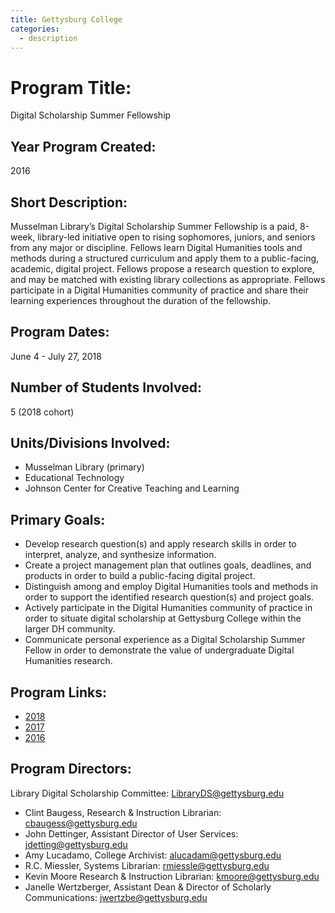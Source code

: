 ```yaml
---
title: Gettysburg College
categories:
  - description
---
```


# Program Title:

Digital Scholarship Summer Fellowship

## Year Program Created:

2016

## Short Description:

Musselman Library’s Digital Scholarship Summer Fellowship is a paid, 8-week, library-led initiative open to rising sophomores, juniors, and seniors from any major or discipline. Fellows learn Digital Humanities tools and methods during a structured curriculum and apply them to a public-facing, academic, digital project. Fellows propose a research question to explore, and may be matched with existing library collections as appropriate. Fellows participate in a Digital Humanities community of practice and share their learning experiences throughout  the duration of the fellowship. 

## Program Dates:

June 4 - July 27, 2018

## Number of Students Involved:

5 (2018 cohort)

## Units/Divisions Involved:

- Musselman Library (primary)
- Educational Technology
- Johnson Center for Creative Teaching and Learning

## Primary Goals:

- Develop research question(s) and apply research skills in order to interpret, analyze, and synthesize information. 
- Create a project management plan that outlines goals, deadlines, and products in order to build a public-facing digital project.
- Distinguish among and employ Digital Humanities tools and methods in order to support the identified research question(s) and project goals.
- Actively participate in the Digital Humanities community of practice in order to situate digital scholarship at Gettysburg College within the larger DH community.
- Communicate personal experience as a Digital Scholarship Summer Fellow in order to demonstrate the value of undergraduate Digital Humanities research.

## Program Links:

- [2018](https://dssf.musselmanlibrary.org/2018/)
- [2017](https://dssf.musselmanlibrary.org/2017/)
- [2016](https://dssf.musselmanlibrary.org/2016/)

## Program Directors:

Library Digital Scholarship Committee: <LibraryDS@gettysburg.edu>

- Clint Baugess, Research & Instruction Librarian: <cbaugess@gettysburg.edu>
- John Dettinger, Assistant Director of User Services: <jdetting@gettysburg.edu>
- Amy Lucadamo, College Archivist: <alucadam@gettysburg.edu>
- R.C. Miessler, Systems Librarian: <rmiessle@gettysburg.edu>
- Kevin Moore Research & Instruction Librarian: <kmoore@gettysburg.edu>
- Janelle Wertzberger, Assistant Dean & Director of Scholarly Communications: <jwertzbe@gettysburg.edu>
